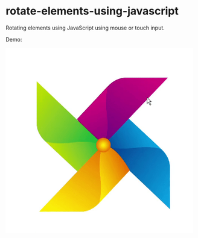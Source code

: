 # rotate-elements-using-javascript
Rotating elements using JavaScript using mouse or touch input.

Demo:

<img src="images/webisora-demo-js-rotate.gif" alt="" /> 